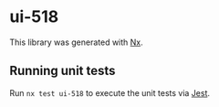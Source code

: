 # ui-518

This library was generated with [Nx](https://nx.dev).

## Running unit tests

Run `nx test ui-518` to execute the unit tests via [Jest](https://jestjs.io).
